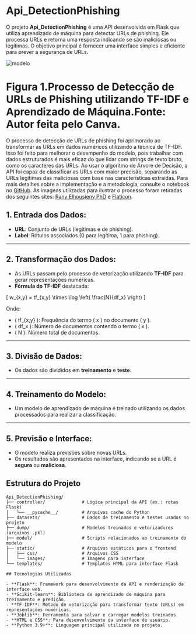 # Api_DetectionPhishing

O projeto **Api_DetectionPhishing** é uma API desenvolvida em Flask que utiliza aprendizado de máquina para detectar URLs de phishing. Ele processa URLs e retorna uma resposta indicando se são maliciosas ou legítimas. O objetivo principal é fornecer uma interface simples e eficiente para prever a segurança de URLs.

![modelo](https://github.com/user-attachments/assets/a56259da-c170-4ecc-8ed2-ee3e3da56d19)
# Figura 1.Processo de Detecção de URLs de Phishing utilizando TF-IDF e Aprendizado de Máquina.Fonte: Autor feita pelo Canva.

O processo de detecção de URLs de phishing foi aprimorado ao transformar as URLs em dados numéricos utilizando a técnica de TF-IDF. Isso foi feito para melhorar o desempenho do modelo, pois trabalhar com dados estruturados é mais eficaz do que lidar com strings de texto bruto, como os caracteres das URLs. Ao usar o algoritmo de Árvore de Decisão, a API foi capaz de classificar as URLs com maior precisão, separando as URLs legítimas das maliciosas com base nas características extraídas. Para mais detalhes sobre a implementação e a metodologia, consulte o notebook no [GitHub](https://github.com/MatheuseduPinheiro/DetectorPhishingNotebook/blob/main/detection_phishing.ipynb). As imagens utilizadas para ilustrar o processo foram retiradas dos seguintes sites: [Rany Elhousieny PhD](https://www.linkedin.com/pulse/understanding-tf-idf-rany-elhousieny-phd%E1%B4%AC%E1%B4%AE%E1%B4%B0/) e [Flaticon](https://www.flaticon.com/br/icone-gratis/aprendizagem-profunda_8637101?related_id=8637101).


## 1. Entrada dos Dados:
- **URL**: Conjunto de URLs (legítimas e de phishing).
- **Label**: Rótulos associados (0 para legítima, 1 para phishing).

---

## 2. Transformação dos Dados:
- As URLs passam pelo processo de vetorização utilizando **TF-IDF** para gerar representações numéricas.
- **Fórmula do TF-IDF** destacada:

\[
w_{x,y} = tf_{x,y} \times \log \left( \frac{N}{df_x} \right)
\]

Onde:
- \( tf_{x,y} \): Frequência do termo \( x \) no documento \( y \).
- \( df_x \): Número de documentos contendo o termo \( x \).
- \( N \): Número total de documentos.

---

## 3. Divisão de Dados:
- Os dados são divididos em **treinamento** e **teste**.

---

## 4. Treinamento do Modelo:
- Um modelo de aprendizado de máquina é treinado utilizando os dados processados para realizar a classificação.

---

## 5. Previsão e Interface:
- O modelo realiza previsões sobre novas URLs.
- Os resultados são apresentados na interface, indicando se a URL é **segura** ou **maliciosa**.


## Estrutura do Projeto

```plaintext
Api_DetectionPhishing/
├── controller/              # Lógica principal da API (ex.: rotas Flask)
│   └── __pycache__/         # Arquivos cache do Python
├── datasets/                # Dados de treinamento e testes usados no projeto
├── dump/                    # Modelos treinados e vetorizadores (arquivos .pkl)
├── model/                   # Scripts relacionados ao treinamento do modelo
├── static/                  # Arquivos estáticos para o frontend
│   ├── css/                 # Arquivos CSS
│   └── images/              # Imagens para interface
└── templates/               # Templates HTML para interface Flask

## Tecnologias Utilizadas

- **Flask**: Framework para desenvolvimento da API e renderização da interface web.  
- **Scikit-learn**: Biblioteca de aprendizado de máquina para treinamento e predição.  
- **TF-IDF**: Método de vetorização para transformar texto (URLs) em representações numéricas.  
- **Joblib**: Ferramenta para salvar e carregar modelos treinados.  
- **HTML e CSS**: Para desenvolvimento da interface de usuário.  
- **Python 3.9+**: Linguagem principal utilizada no projeto.  
